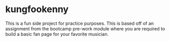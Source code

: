 # kungfookenny
This is a fun side project for practice purposes. This is based off of an assignment from the bootcamp pre-work module where you are required to build a basic fan page for your favorite musician.
